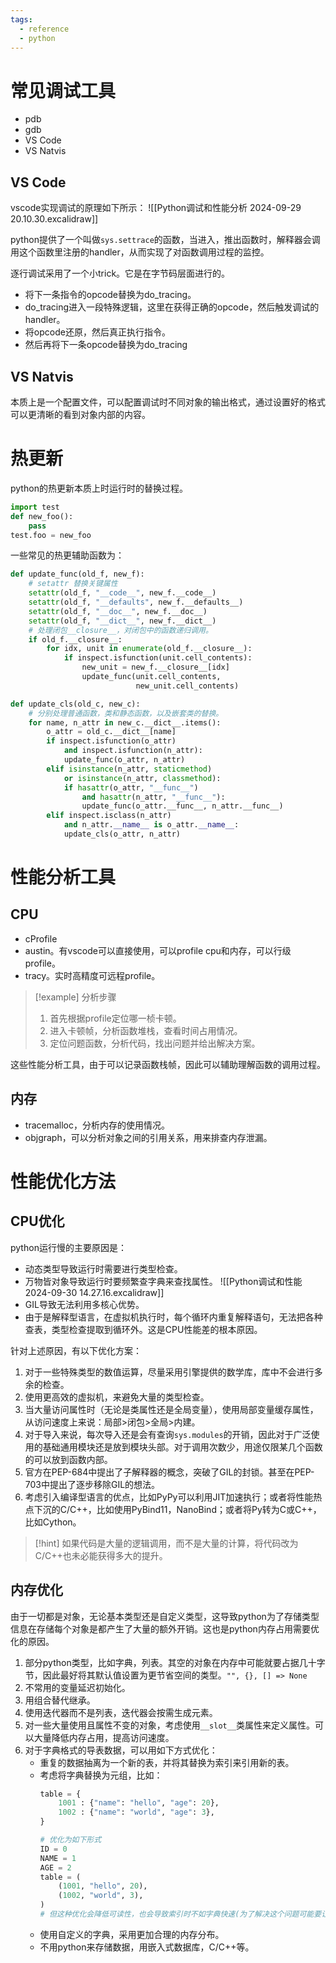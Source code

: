 ```yaml
---
tags:
  - reference
  - python
---
```

# 常见调试工具

- pdb
- gdb
- VS Code
- VS Natvis

## VS Code

vscode实现调试的原理如下所示：
![[Python调试和性能分析 2024-09-29 20.10.30.excalidraw]]

python提供了一个叫做`sys.settrace`的函数，当进入，推出函数时，解释器会调用这个函数里注册的handler，从而实现了对函数调用过程的监控。

逐行调试采用了一个小trick。它是在字节码层面进行的。
- 将下一条指令的opcode替换为do_tracing。
- do_tracing进入一段特殊逻辑，这里在获得正确的opcode，然后触发调试的handler。
- 将opcode还原，然后真正执行指令。
- 然后再将下一条opcode替换为do_tracing

## VS Natvis

本质上是一个配置文件，可以配置调试时不同对象的输出格式，通过设置好的格式可以更清晰的看到对象内部的内容。

# 热更新

python的热更新本质上时运行时的替换过程。

```python
import test
def new_foo():
	pass
test.foo = new_foo
```

一些常见的热更辅助函数为：
```python
def update_func(old_f, new_f):
	# setattr 替换关键属性
	setattr(old_f, "__code__", new_f.__code__)
	setattr(old_f, "__defaults", new_f.__defaults__)
	setattr(old_f, "__doc__", new_f.__doc__)
	setattr(old_f, "__dict__", new_f.__dict__)
	# 处理闭包__closure__，对闭包中的函数递归调用。
	if old_f.__closure__:
		for idx, unit in enumerate(old_f.__closure__):
			if inspect.isfunction(unit.cell_contents):
				new_unit = new_f.__closure__[idx]
				update_func(unit.cell_contents,
							new_unit.cell_contents)

def update_cls(old_c, new_c):
	# 分别处理普通函数，类和静态函数，以及嵌套类的替换。
	for name, n_attr in new_c.__dict__.items():
		o_attr = old_c.__dict__[name]
		if inspect.isfunction(o_attr)
			and inspect.isfunction(n_attr):
			update_func(o_attr, n_attr)
		elif isinstance(n_attr, staticmethod)
			or isinstance(n_attr, classmethod):
			if hasattr(o_attr, "__func__")
				and hasattr(n_attr, "__func__"):
				update_func(o_attr.__func__, n_attr.__func__)
		elif inspect.isclass(n_attr)
			and n_attr.__name__ is o_attr.__name__:
			update_cls(o_attr, n_attr)
```

# 性能分析工具

## CPU

- cProfile
- austin。有vscode可以直接使用，可以profile cpu和内存，可以行级profile。
- tracy。实时高精度可远程profile。

> [!example] 分析步骤
> 1. 首先根据profile定位哪一桢卡顿。
> 2. 进入卡顿帧，分析函数堆栈，查看时间占用情况。
> 3. 定位问题函数，分析代码，找出问题并给出解决方案。

这些性能分析工具，由于可以记录函数栈帧，因此可以辅助理解函数的调用过程。

## 内存

- tracemalloc，分析内存的使用情况。
- objgraph，可以分析对象之间的引用关系，用来排查内存泄漏。

# 性能优化方法

## CPU优化

python运行慢的主要原因是：
- 动态类型导致运行时需要进行类型检查。
- 万物皆对象导致运行时要频繁查字典来查找属性。
	![[Python调试和性能 2024-09-30 14.27.16.excalidraw]]
- GIL导致无法利用多核心优势。
- 由于是解释型语言，在虚拟机执行时，每个循环内重复解释语句，无法把各种查表，类型检查提取到循环外。这是CPU性能差的根本原因。

针对上述原因，有以下优化方案：
1. 对于一些特殊类型的数值运算，尽量采用引擎提供的数学库，库中不会进行多余的检查。
2. 使用更高效的虚拟机，来避免大量的类型检查。
3. 当大量访问属性时（无论是类属性还是全局变量），使用局部变量缓存属性，从访问速度上来说：局部>闭包>全局>内建。
4. 对于导入来说，每次导入还是会有查询`sys.modules`的开销，因此对于广泛使用的基础通用模块还是放到模块头部。对于调用次数少，用途仅限某几个函数的可以放到函数内部。
5. 官方在PEP-684中提出了子解释器的概念，突破了GIL的封锁。甚至在PEP-703中提出了逐步移除GIL的想法。
6. 考虑引入编译型语言的优点，比如PyPy可以利用JIT加速执行；或者将性能热点下沉的C/C++，比如使用PyBind11，NanoBind；或者将Py转为C或C++，比如Cython。

> [!hint]
> 如果代码是大量的逻辑调用，而不是大量的计算，将代码改为C/C++也未必能获得多大的提升。

## 内存优化

由于一切都是对象，无论基本类型还是自定义类型，这导致python为了存储类型信息在存储每个对象是都产生了大量的额外开销。这也是python内存占用需要优化的原因。

1. 部分python类型，比如字典，列表。其空的对象在内存中可能就要占据几十字节，因此最好将其默认值设置为更节省空间的类型。`"", {}, [] => None`
2. 不常用的变量延迟初始化。
3. 用组合替代继承。
4. 使用迭代器而不是列表，迭代器会按需生成元素。
5. 对一些大量使用且属性不变的对象，考虑使用`__slot__`类属性来定义属性。可以大量降低内存占用，提高访问速度。
6. 对于字典格式的导表数据，可以用如下方式优化：
	- 重复的数据抽离为一个新的表，并将其替换为索引来引用新的表。
	- 考虑将字典替换为元组，比如：
		```python
		table = {
			1001 : {"name": "hello", "age": 20},
			1002 : {"name": "world", "age": 3},
		}
		
		# 优化为如下形式
		ID = 0
		NAME = 1
		AGE = 2
		table = (
			(1001, "hello", 20),
			(1002, "world", 3),
		)
		# 但这种优化会降低可读性，也会导致索引时不如字典快速(为了解决这个问题可能要让ID和元组下标一一对应。)
		```
	- 使用自定义的字典，采用更加合理的内存分布。
	- 不用python来存储数据，用嵌入式数据库，C/C++等。
